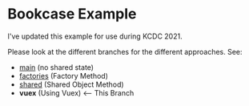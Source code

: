 # Bookcase Example

I've updated this example for use during KCDC 2021.

Please look at the different branches for the different approaches. See:

- [main](https://github.com/shawnwildermuth/bookcase-kcdc2021/tree/main) (no shared state)
- [factories](https://github.com/shawnwildermuth/bookcase-kcdc2021/tree/factories) (Factory Method) 
- [shared](https://github.com/shawnwildermuth/bookcase-kcdc2021/tree/shared) (Shared Object Method) 
- **vuex** (Using Vuex) <-- This Branch